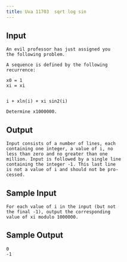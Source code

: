 ```yaml
---
title: Uva 11703  sqrt log sin
---
```



## Input

```text
An evil professor has just assigned you
the following problem.

A sequence is defined by the following
recurrence:

x0 = 1
xi = xi


i + xln(i) + xi sin2(i)

Determine x1000000.
```

## Output

```text
Input consists of a number of lines, each
containing one integer, a value of i, no
less than zero and no greater than one
million. Input is followed by a single line
containing the integer -1. This last line
is not a value of i and should not be pro-
cessed.

```

## Sample Input

```text
For each value of i in the input (but not
the final -1), output the corresponding
value of xi modulo 1000000.

```

## Sample Output

```text
0
-1

```

